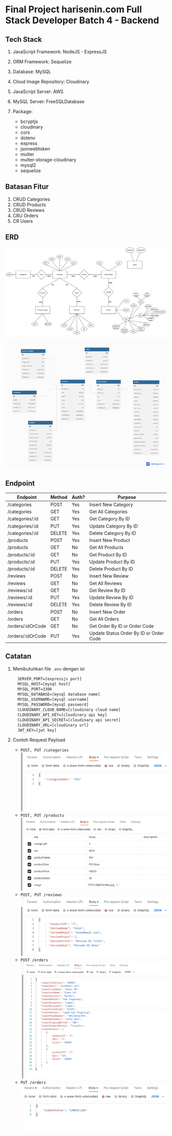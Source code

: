# Final Project harisenin.com Full Stack Developer Batch 4 - Backend

## Tech Stack

1. JavaScript Framework: NodeJS - ExpressJS
2. ORM Framework: Sequelize
3. Database: MySQL
4. Cloud Image Repository: Cloudinary
5. JavaScript Server: AWS
6. MySQL Server: FreeSQLDatabase
7. Package:

   - bcryptjs
   - cloudinary
   - cors
   - dotenv
   - express
   - jsonwebtoken
   - multer
   - multer-storage-cloudinary
   - mysql2
   - sequelize

## Batasan Fitur

1. CRUD Categories
2. CRUD Products
3. CRUD Reviews
4. CRU Orders
5. CR Users

## ERD

![alt](readme_assets/erd-final-project-8-1.png)

![alt](readme_assets/erd-portofmokha-v1.0.0.png)

## Endpoint

| Endpoint          | Method | Auth? | Purpose                                 |
| ----------------- | ------ | ----- | --------------------------------------- |
| /categories       | POST   | Yes   | Insert New Category                     |
| /categories       | GET    | Yes   | Get All Categories                      |
| /categories/:id   | GET    | Yes   | Get Category By ID                      |
| /categories/:id   | PUT    | Yes   | Update Category By ID                   |
| /categories/:id   | DELETE | Yes   | Delete Category By ID                   |
| /products         | POST   | Yes   | Insert New Product                      |
| /products         | GET    | No    | Get All Products                        |
| /products/:id     | GET    | No    | Get Product By ID                       |
| /products/:id     | PUT    | Yes   | Update Product By ID                    |
| /products/:id     | DELETE | Yes   | Delete Product By ID                    |
| /reviews          | POST   | No    | Insert New Review                       |
| /reviews          | GET    | No    | Get All Reviews                         |
| /reviews/:id      | GET    | No    | Get Review By ID                        |
| /reviews/:id      | PUT    | Yes   | Update Review By ID                     |
| /reviews/:id      | DELETE | Yes   | Delete Review By ID                     |
| /orders           | POST   | No    | Insert New Order                        |
| /orders           | GET    | No    | Get All Orders                          |
| /orders/:idOrCode | GET    | No    | Get Order By ID or Order Code           |
| /orders/:idOrCode | PUT    | Yes   | Update Status Order By ID or Order Code |

## Catatan

1. Membutuhkan file `.env` dengan isi

   ```
     SERVER_PORT=[expressjs port]
     MYSQL_HOST=[mysql host]
     MYSQL_PORT=3306
     MYSQL_DATABASE=[mysql database name]
     MYSQL_USERNAME=[mysql username]
     MYSQL_PASSWORD=[mysql password]
     CLOUDINARY_CLOUD_NAME=[cloudinary cloud name]
     CLOUDINARY_API_KEY=[cloudinary api key]
     CLOUDINARY_API_SECRET=[cloudinary api secret]
     CLOUDINARY_URL=[cloudinary url]
     JWT_KEY=[jwt key]

   ```

2. Contoh Request Payload
   - `POST, PUT /categories`
     ![alt](readme_assets/01-categories.png)
   - `POST, PUT /products`
     ![alt](readme_assets/02-products.png)
   - `POST, PUT /reviews`
     ![alt](readme_assets/03-reviews.png)
   - `POST /orders`
     ![alt](readme_assets/04-post-orders.png)
   - `PUT /orders`
     ![alt](readme_assets/05-put-orders.png)

```

```
